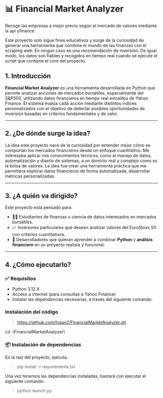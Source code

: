 # 📊 Financial Market Analyzer
Recoge las empresas a mejor precio según el mercado de valores mediante la api yfinance.

Este proyecto solo sigue fines educativos y surge de la curiosidad de generar una herramienta que combine el mundo de las finanzas con el scraping web. En ningun caso es una recomendación de inversión. De igual modo, los datos son fiables y recogidos en tiempo real cuando se ejecute el script que contiene el core del proyecto.


## 1. Introducción

**Financial Market Analyzer** es una herramienta desarrollada en Python que permite analizar acciones de mercados bursátiles, especialmente del S&P500, utilizando datos financieros en tiempo real extraídos de Yahoo Finance. El sistema evalúa cada acción mediante distintos índices personalizados con el objetivo de detectar posibles oportunidades de inversión basadas en criterios fundamentales y de valor.

---

## 2. ¿De dónde surge la idea?

La idea este proyecto nace de la curiosidad por entender mejor cómo se comportan los mercados financieros desde un enfoque cuantitativo. Me interesaba aplicar mis conocimientos técnicos, como el manejo de datos, automatización y diseño de sistemas, a un dominio real y complejo como es la bolsa de valores.
La idea fue crear una herramienta práctica que me permitiera explorar datos financieros de forma automatizada, desarrollar métricas personalizadas.

---

## 3. ¿A quién va dirigido?

Este proyecto está pensado para:

- 🧑‍💻 Estudiantes de finanzas o ciencia de datos interesados en mercados bursátiles.
- 📈 Inversores particulares que deseen analizar valores del EuroStoxx 50 con criterios cuantitativos.
- 🧠 Desarrolladores que quieran aprender a combinar **Python** y **análisis financiero** en un proyecto realista y funcional.

---

## 4. ¿Cómo ejecutarlo?

### ✅ Requisitos

- Python 3.12.X
- Acceso a internet (para consultas a Yahoo Finance)
- Instalar las dependencias necesarias, a través del siguiente comando.

### Instalación del código

> https://github.com/Ivaan2/FinancialMarketAnalyzer.git

cd .\FinancialMarketAnalyzer\

### 📦 Instalación de dependencias

En la raíz del proyecto, ejecuta:

> pip install -r requirements.txt

Una vez tenemos las dependencias instaladas, bastará con ejecutar el siguiente comando:

> python launch.py
